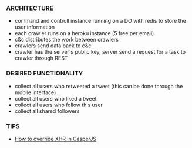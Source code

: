 ### ARCHITECTURE
- command and controll instance running on a DO with redis to store the user information
- each crawler runs on a heroku instance (5 free per email).
- c&c distributes the work between crawlers
- crawlers send data back to c&c
- crawler has the server's public key, server send a request for a task to crawler through REST
### DESIRED FUNCTIONALITY
- collect all users who retweeted a tweet (this can be done through the mobile interface)
- collect all users who liked a tweet
- collect all users who follow this user
- collect all shared followers
### TIPS
- [How to override XHR in CasperJS](https://stackoverflow.com/questions/24555370/how-can-i-catch-and-process-the-data-from-the-xhr-responses-using-casperjs)
